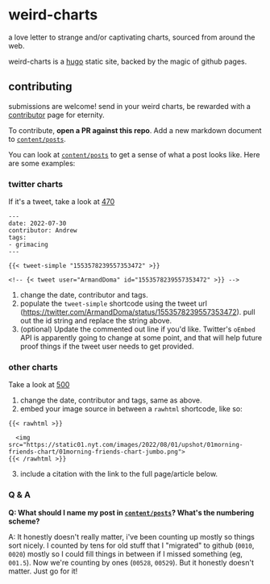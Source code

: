 # weird-charts
a love letter to strange and/or captivating charts, sourced from around the web.

weird-charts is a [hugo](https://gohugo.io/) static site, backed by the magic of github pages.  

## contributing
submissions are welcome!  send in your weird charts, be rewarded with a [contributor](https://weirdcharts.com/contributor/) page for eternity. 

To contribute, **open a PR against this repo**.  Add a new markdown document to [`content/posts`](https://github.com/almartin82/weird-charts/tree/main/content/posts).

You can look at [`content/posts`](https://github.com/almartin82/weird-charts/tree/main/content/posts) to get a sense of what a post looks like. Here are some examples:

### twitter charts
If it's a tweet, take a look at [470](https://raw.githubusercontent.com/almartin82/weird-charts/main/content/posts/00470.md)

```
---
date: 2022-07-30
contributor: Andrew
tags:
- grimacing
---

{{< tweet-simple "1553578239557353472" >}}

<!-- {< tweet user="ArmandDoma" id="1553578239557353472" >}} -->

```

1. change the date, contributor and tags.
2. populate the `tweet-simple` shortcode using the tweet url (https://twitter.com/ArmandDoma/status/1553578239557353472). pull out the id string and replace the string above.  
3. (optional) Update the commented out line if you'd like.  Twitter's `oEmbed` API is apparently going to change at some point, and that will help future proof things if the tweet user needs to get provided.

### other charts

Take a look at [500](https://raw.githubusercontent.com/almartin82/weird-charts/main/content/posts/00500.md)

1. change the date, contributor and tags, same as above.
2. embed your image source in between a `rawhtml` shortcode, like so:

```
{{< rawhtml >}}

  <img src="https://static01.nyt.com/images/2022/08/01/upshot/01morning-friends-chart/01morning-friends-chart-jumbo.png">
{{< /rawhtml >}}
```

3. include a citation with the link to the full page/article below.

### Q & A

**Q: What should I name my post in [`content/posts`](https://github.com/almartin82/weird-charts/tree/main/content/posts)?  What's the numbering scheme?**

A: It honestly doesn't really matter, i've been counting up mostly so things sort nicely.  I counted by tens for old stuff that I "migrated" to github (`0010`, `0020`) mostly so I could fill things in between if I missed something (eg, `001.5`).  Now we're counting by ones (`00528`, `00529`).  But it honestly doesn't matter.  Just go for it!